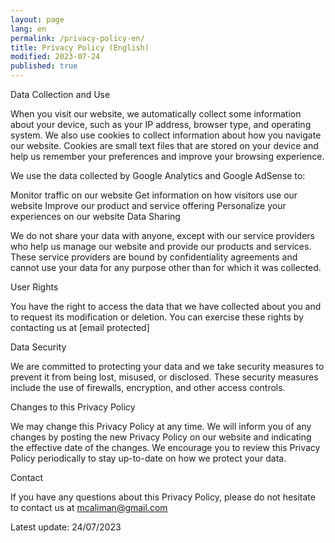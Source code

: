 ```yaml
---
layout: page
lang: en
permalink: /privacy-policy-en/
title: Privacy Policy (English)
modified: 2023-07-24
published: true
---
```



Data Collection and Use

When you visit our website, we automatically collect some information about your device, such as your IP address, browser type, and operating system. We also use cookies to collect information about how you navigate our website. Cookies are small text files that are stored on your device and help us remember your preferences and improve your browsing experience.

We use the data collected by Google Analytics and Google AdSense to:

Monitor traffic on our website
Get information on how visitors use our website
Improve our product and service offering
Personalize your experiences on our website
Data Sharing

We do not share your data with anyone, except with our service providers who help us manage our website and provide our products and services. These service providers are bound by confidentiality agreements and cannot use your data for any purpose other than for which it was collected.

User Rights

You have the right to access the data that we have collected about you and to request its modification or deletion. You can exercise these rights by contacting us at [email protected]

Data Security

We are committed to protecting your data and we take security measures to prevent it from being lost, misused, or disclosed. These security measures include the use of firewalls, encryption, and other access controls.

Changes to this Privacy Policy

We may change this Privacy Policy at any time. We will inform you of any changes by posting the new Privacy Policy on our website and indicating the effective date of the changes. We encourage you to review this Privacy Policy periodically to stay up-to-date on how we protect your data.

Contact

If you have any questions about this Privacy Policy, please do not hesitate to contact us at mcaliman@gmail.com

Latest update: 24/07/2023